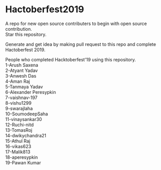 # Hactoberfest2019
A repo for new open source contributers to begin with open source contribution. <br />
Star this repository.

Generate and get idea by making pull request to this repo and complete Hactoberfest 2019. <br />

People who completed Hacktoberfest'19 using this repository. <br />
1-Arush Saxena <br />
2-Atyant Yadav <br />
3-Anwesh Das <br />
4-Aman Raj <br />
5-Tanmaya Yadav <br />
6-Alexander Peresypkin <br />
7-vaishnav-197 <br />
8-vishu1299 <br />
9-swarajlaha <br />
10-SoumodeepSaha <br />
11-vinaysankar30 <br />
12-Ruchi-nitd <br />
13-TomasRoj <br />
14-dwikychandra21 <br />
15-Athul Raj <br />
16-vikas623 <br />
17-Malik813 <br />
18-aperesypkin <br />
19-Pawan Kumar
